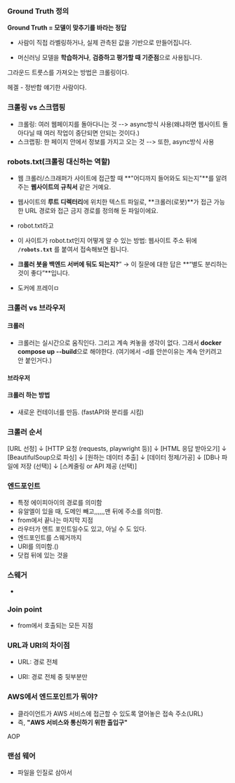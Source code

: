 ### Ground Truth 정의

**Ground Truth = 모델이 맞추기를 바라는 정답**

- 사람이 직접 라벨링하거나, 실제 관측된 값을 기반으로 만들어집니다.
    
- 머신러닝 모델을 **학습하거나**, **검증하고 평가할 때 기준점**으로 사용됩니다.

그라운드 트룻스를 가져오는 방법은 크롤링이다.


헤겔 - 정반합 얘기한 사람이다.


### 크롤링 vs 스크랩핑

- 크롤링: 여러 웹페이지를 돌아다니는 것 --> async방식 사용(왜냐하면 웹사이트 돌아다닐 때 여러 작업이 중단되면 안되는 것이다.)
- 스크랩핑: 한 페이지 안에서 정보를 가지고 오는 것 --> 또한, async방식 사용


### robots.txt(크롤링 대신하는 역할)

- 웹 크롤러/스크래퍼가 사이트에 접근할 때 **"어디까지 들어와도 되는지"**를 알려주는 **웹사이트의 규칙서** 같은 거예요.
- 웹사이트의 **루트 디렉터리**에 위치한 텍스트 파일로,  **크롤러(로봇)**가 접근 가능한 URL 경로와 접근 금지 경로를 정의해 둔 파일이에요.
- robot.txt라고 

- 이 사이트가 robot.txt인지 어떻게 알 수 있는 방법: 웹사이트 주소 뒤에 **`/robots.txt`** 를 붙여서 접속해보면 됩니다.
- **크롤러 봇을 백엔드 서버에 둬도 되는지?**” → 이 질문에 대한 답은 **“별도 분리하는 것이 좋다”**입니다.
- 도커에 프레이ㅁ

### 크롤러 vs 브라우저

#### 크롤러
- 크롤러는 실시간으로 움직인다. 그리고 계속 켜놓을 생각이 없다. 그래서 **docker compose up --build**으로 해야한다. (여기에서 -d를 안쓴이유는 계속 안키려고 안 붙인거다.)

#### 브라우저



#### 크롤러 하는 방법
- 새로운 컨테이너를 만듬. (fastAPI와 분리를 시킴)

### 크롤러 순서

[URL 선정]
   ↓
[HTTP 요청 (requests, playwright 등)]
   ↓
[HTML 응답 받아오기]
   ↓
[BeautifulSoup으로 파싱]
   ↓
[원하는 데이터 추출]
   ↓
[데이터 정제/가공]
   ↓
[DB나 파일에 저장 (선택)]
   ↓
[스케줄링 or API 제공 (선택)]


### 엔드포인트

- 특정 에이피아이의 경로를 의미함
- 유알엘이 있을 때, 도메인 빼고,,,,,,맨 뒤에 주소를 의미함.
- from에서 끝나는 마지막 지점
- 라우터가 엔트 포인트일수도 있고, 아닐 수 도 있다. 
- 엔드포인트를 스웨거까지
- URI를 의미함.()
- 닷컴 뒤에 있는 것을 

### 스웨거
- 


### Join point
- from에서 호출되는 모든 지점


### URL과 URI의 차이점

- URL:  경로 전체

- URI:  경로 전체 중 뒷부분만




### AWS에서 엔드포인트가 뭐야?
- 클라이언트가 AWS 서비스에 접근할 수 있도록 열어놓은 접속 주소(URL)
- 즉, **"AWS 서비스와 통신하기 위한 출입구"**


AOP

### 랜섬 웨어

- 파일을 인질로 삼아서 











